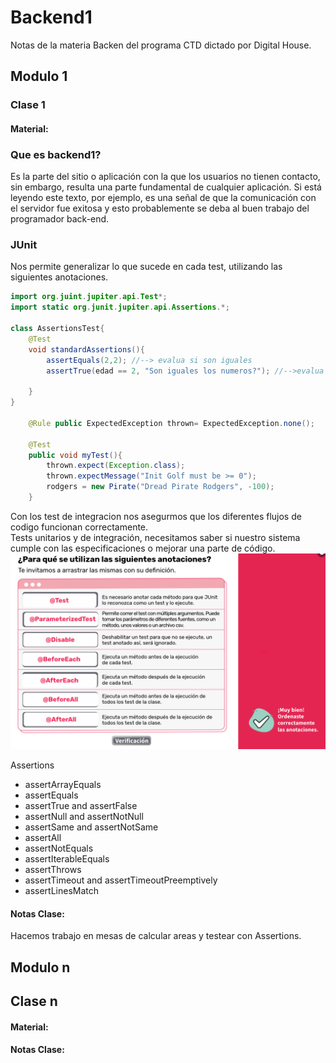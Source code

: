# Backend1
Notas de la materia Backen del programa CTD dictado por Digital House.

## Modulo 1

### Clase 1
#### Material:</br>
<h3>Que es backend1?</h3>
Es la parte del sitio o aplicación con la que los usuarios no tienen contacto, sin embargo, resulta una parte fundamental de cualquier aplicación. Si está leyendo este texto, por ejemplo, es una señal de que la comunicación con el servidor fue exitosa y esto probablemente se deba al buen trabajo del programador back-end.

<h3>JUnit</h3>
Nos permite generalizar lo que sucede en cada test, utilizando las siguientes anotaciones.</br>

```java
import org.juint.jupiter.api.Test*;
import static org.junit.jupiter.api.Assertions.*;

class AssertionsTest{
    @Test
    void standardAssertions(){
        assertEquals(2,2); //--> evalua si son iguales
        assertTrue(edad == 2, "Son iguales los numeros?"); //-->evalua si es verdadera la cuestion

    }
}

    @Rule public ExpectedException thrown= ExpectedException.none();

    @Test 
    public void myTest(){
        thrown.expect(Exception.class);
        thrown.expectMessage("Init Golf must be >= 0");
        rodgers = new Pirate("Dread Pirate Rodgers", -100);
    }

```

Con los test de integracion nos asegurmos que los diferentes flujos de codigo funcionan correctamente. </br>
Tests unitarios y de integración, necesitamos saber si nuestro sistema cumple con las especificaciones o mejorar una parte de código.
<img src="./fotos_teoria/Intro_JUnit.png">

Assertions
- assertArrayEquals
- assertEquals
- assertTrue and assertFalse
- assertNull and assertNotNull
- assertSame and assertNotSame
- assertAll
- assertNotEquals
- assertIterableEquals
- assertThrows
- assertTimeout and assertTimeoutPreemptively
- assertLinesMatch
#### Notas Clase:</br>
Hacemos trabajo en mesas de calcular areas y testear con Assertions. 

## Modulo n

## Clase n
#### Material:</br>

#### Notas Clase:</br>
